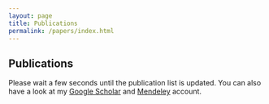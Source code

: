 ```yaml
---
layout: page
title: Publications
permalink: /papers/index.html
---
```


## Publications

Please wait a few seconds until the publication list is updated. You can also have a look at my [Google Scholar](http://scholar.google.com/citations?user=dzuKyxwAAAAJ&hl=en) and [Mendeley](http://www.mendeley.com/profiles/ozan-keysan/) account.

<script src="http://bibbase.org/show?bib=http://bibbase.org/mendeley2/363361&groupby=year&jsonp=1&folding=0&authorFirst=1"></script> 

